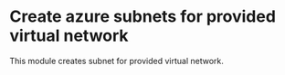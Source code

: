 # Create azure subnets for provided virtual network

This module creates subnet for provided virtual network.
